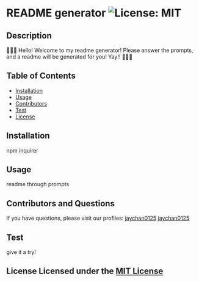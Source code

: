 
# README generator ![License: MIT](https://img.shields.io/badge/License-MIT-yellow.svg)

## Description 
🦝🦝🦝 Hello! Welcome to my readme generator! Please answer the prompts, and a readme will be generated for you! Yay!! 🦝🦝🦝

## Table of Contents 
- [Installation](#installation)
- [Usage](#usage)
- [Contributors](#contributors-and-questions)
- [Test](#test)
- [License](#license)

## Installation
npm inquirer

## Usage
readme through prompts

## Contributors and Questions 
If you have questions, please visit our profiles:  [jaychan0125](https://github.com/jaychan0125)  [jaychan0125](https://github.com/jaychan0125)

## Test
give it a try!

## License  Licensed under the [MIT License](https://opensource.org/licenses/MIT)

